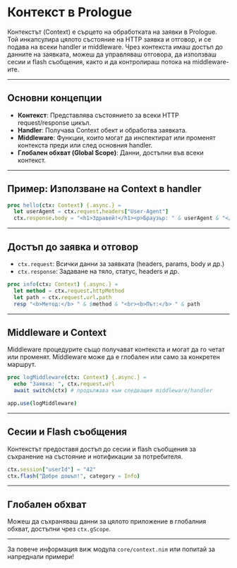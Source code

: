 # Контекст в Prologue

Контекстът (Context) е сърцето на обработката на заявки в Prologue. Той инкапсулира цялото състояние на HTTP заявка и отговор, и се подава на всеки handler и middleware. Чрез контекста имаш достъп до данните на заявката, можеш да управляваш отговора, да използваш сесии и flash съобщения, както и да контролираш потока на middleware-ите.

---

## Основни концепции

- **Контекст**: Представлява състоянието за всеки HTTP request/response цикъл.
- **Handler**: Получава Context обект и обработва заявката.
- **Middleware**: Функции, които могат да инспектират или променят контекста преди или след основния handler.
- **Глобален обхват (Global Scope)**: Данни, достъпни във всеки контекст.

---

## Пример: Използване на Context в handler

```nim
proc hello(ctx: Context) {.async.} =
  let userAgent = ctx.request.headers["User-Agent"]
  ctx.response.body = "<h1>Здравей!</h1><p>Браузър: " & userAgent & "</p>"
```

---

## Достъп до заявка и отговор

- `ctx.request`: Всички данни за заявката (headers, params, body и др.)
- `ctx.response`: Задаване на тяло, статус, headers и др.

```nim
proc info(ctx: Context) {.async.} =
  let method = ctx.request.httpMethod
  let path = ctx.request.url.path
  resp "<b>Метод:</b> " & $method & "<br><b>Път:</b> " & path
```

---

## Middleware и Context

Middleware процедурите също получават контекста и могат да го четат или променят. Middleware може да е глобален или само за конкретен маршрут.

```nim
proc logMiddleware(ctx: Context) {.async.} =
  echo "Заявка: ", ctx.request.url
  await switch(ctx) # продължава към следващия middleware/handler

app.use(logMiddleware)
```

---

## Сесии и Flash съобщения

Контекстът предоставя достъп до сесии и flash съобщения за съхранение на състояние и нотификации за потребителя.

```nim
ctx.session["userId"] = "42"
ctx.flash("Добре дошъл!", category = Info)
```

---

## Глобален обхват

Можеш да съхраняваш данни за цялото приложение в глобалния обхват, достъпни чрез `ctx.gScope`.

---

За повече информация виж модула `core/context.nim` или попитай за напреднали примери!
